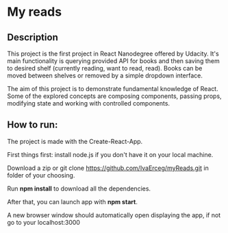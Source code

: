 # My reads

## Description

This project is the first project in React Nanodegree offered by Udacity. It's main functionality is querying provided API for books and then saving them to desired shelf (currently reading, want to read, read). Books can be moved between shelves or removed by a simple dropdown interface.

The aim of this project is to demonstrate fundamental knowledge of React. Some of the explored concepts are composing components, passing props, modifying state and working with controlled components. 

## How to run:

The project is made with the Create-React-App.


First things first: install node.js if you don't have it on your local machine.


Download a zip or git clone https://github.com/IvaErceg/myReads.git in folder of your choosing.


Run **npm install** to download all the dependencies.


After that, you can launch app with **npm start**.


A new browser window should automatically open displaying the app, if not go to your localhost:3000
